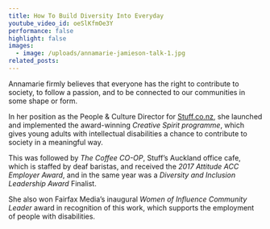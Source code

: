 ```yaml
---
title: How To Build Diversity Into Everyday
youtube_video_id: oeSlKfmOe3Y
performance: false
highlight: false
images:
  - image: /uploads/annamarie-jamieson-talk-1.jpg
related_posts:
---
```


Annamarie firmly believes that everyone has the right to contribute to society, to follow a passion, and to be connected to our communities in some shape or form.

In her position as the People & Culture Director for&nbsp;[Stuff.co.nz](http://stuff.co.nz/), she launched and implemented the award-winning&nbsp;*Creative Spirit programme*, which gives young adults with intellectual disabilities a chance to contribute to society in a meaningful way.

This was followed by&nbsp;*The Coffee CO-OP*, Stuff’s Auckland office cafe, which is staffed by deaf baristas, and received the&nbsp;*2017 Attitude ACC Employer Award*, and in the same year was a&nbsp;*Diversity and Inclusion Leadership Award*&nbsp;Finalist.

She also won Fairfax Media’s inaugural&nbsp;*Women of Influence Community Leader*&nbsp;award in recognition of this work, which supports the employment of people with disabilities.